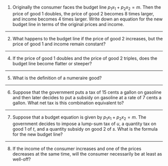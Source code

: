 1. Originally the consumer faces the budget line $p_1x_1 + p_2x_2 = m$. Then the price of good 1 doubles, the price of good 2 becomes 8 times larger, and income becomes 4 times larger. Write down an equation for the new budget line in terms of the original prices and income.
---
2. What happens to the budget line if the price of good 2 increases, but the price of good 1 and income remain constant?
---
4. If the price of good 1 doubles and the price of good 2 triples, does the budget line become flatter or steeper?

---
5. What is the definition of a numeraire good?
---
6. Suppose that the government puts a tax of 15 cents a gallon on gasoline and then later decides to put a subsidy on gasoline at a rate of 7 cents a gallon. What net tax is this combination equivalent to?
---
7. Suppose that a budget equation is given by $p_1x_1 + p_2x_2 = m$. The government decides to impose a lump-sum tax of $u$, a quantity tax on good 1 of $t$, and a quantity subsidy on good 2 of $s$. What is the formula for the new budget line?

---
8. If the income of the consumer increases and one of the prices decreases at the same time, will the consumer necessarily be at least as well-off?